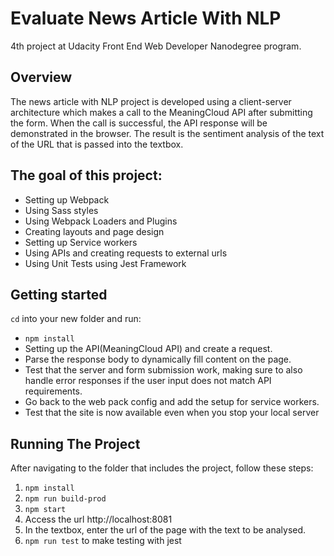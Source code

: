 # Evaluate News Article With NLP
4th project at Udacity Front End Web Developer Nanodegree program.

## Overview
The news article with NLP project is developed using a client-server architecture which makes a call to the MeaningCloud API after submitting the form. When the call is successful, the API response will be demonstrated in the browser. The result is the sentiment analysis of the text of the URL that is passed into the textbox. 

## The goal of this project:

- Setting up Webpack
- Using Sass styles
- Using Webpack Loaders and Plugins
- Creating layouts and page design
- Setting up Service workers
- Using APIs and creating requests to external urls
- Using Unit Tests using Jest Framework

## Getting started

`cd` into your new folder and run:
- `npm install`
- Setting up the API(MeaningCloud API) and create a request.
- Parse the response body to dynamically fill content on the page.
- Test that the server and form submission work, making sure to also handle error responses if the user input does not match API requirements.
- Go back to the web pack config and add the setup for service workers. 
- Test that the site is now available even when you stop your local server

## Running The Project
After navigating to the folder that includes the project, follow these steps:
1. `npm install`
2. `npm run build-prod`
3. `npm start`
4. Access the url http://localhost:8081
5. In the textbox, enter the url of the page with the text to be analysed.
6. `npm run test` to make testing with jest
